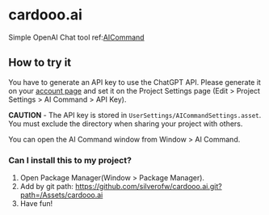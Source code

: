 # cardooo.ai

Simple OpenAI Chat tool
ref:[AICommand](https://github.com/keijiro/AICommand)

## How to try it

You have to generate an API key to use the ChatGPT API. Please generate it on
your [account page](https://platform.openai.com/account/api-keys) and set it on
the Project Settings page (Edit > Project Settings > AI Command > API Key).

**CAUTION** - The API key is stored in `UserSettings/AICommandSettings.asset`.
You must exclude the directory when sharing your project with others.

You can open the AI Command window from Window > AI Command.

### Can I install this to my project?

1. Open Package Manager(Window > Package Manager).
2. Add by git path: https://github.com/silverofw/cardooo.ai.git?path=/Assets/cardooo.ai
3. Have fun!

